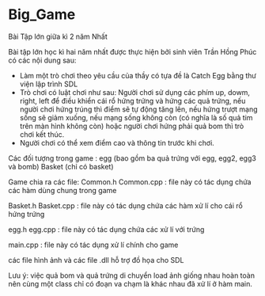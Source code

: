 # Big_Game
Bài Tập lớn giữa kì 2 năm Nhất

Bài tập lớn học kì hai năm nhất được thực hiện bởi sinh viên Trần Hồng Phúc có các nội dung sau:

- Làm một trò chơi theo yêu cầu của thầy có tựa đề là Catch Egg bằng thư viện lập trình SDL 
- Trò chơi có luật chơi như sau: 
 Người chơi sử dụng các phím up, dowm, right, left để điều khiển cái rổ hứng trứng và hứng các quả trứng, nếu người chơi hứng trúng thì điểm sẽ tự động tăng lên, nếu hứng trượt mạng sống sẽ giảm xuống, nếu mạng sống không còn (có nghĩa là số quả tim trên màn hình không còn)
hoặc người chơi hứng phải quả bom thì trò chơi kết thúc.
- Người chơi có thể xem điểm cao và thông tin trước khi chơi.

Các đối tượng trong game : 
 egg (bao gồm ba quả trứng với egg, egg2, egg3 và bomb)
 Basket (chỉ có basket)
 
Game chia ra các file: 
 Common.h
 Common.cpp : file này có tác dụng chứa các hàm dùng chung trong game
 
 Basket.h
 Basket.cpp : file này có tác dụng chứa các hàm xử lí cho cái rổ hứng trứng
 
 egg.h
 egg.cpp : file này có tác dụng chứa các xử lí với trứng
 
 main.cpp : file này có tác dụng xử lí chính cho game 
 
 các file hình ảnh và các file .dll hỗ trợ đồ họa cho SDL
 
 
 Lưu ý: việc quả bom và quả trứng di chuyển load ảnh giống nhau hoàn toàn nên cùng một class chỉ có đoạn va chạm là khác nhau đã xử lí ở hàm main.
 
